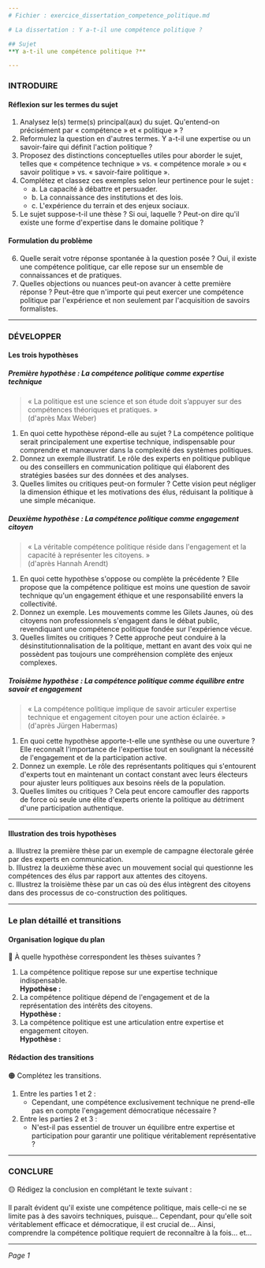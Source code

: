 ```yaml
---
# Fichier : exercice_dissertation_competence_politique.md

# La dissertation : Y a-t-il une compétence politique ?

## Sujet
**Y a-t-il une compétence politique ?**

---
```


### INTRODUIRE

#### Réflexion sur les termes du sujet

1. Analysez le(s) terme(s) principal(aux) du sujet. Qu'entend-on précisément par « compétence » et « politique » ?
2. Reformulez la question en d'autres termes. Y a-t-il une expertise ou un savoir-faire qui définit l'action politique ?
3. Proposez des distinctions conceptuelles utiles pour aborder le sujet, telles que « compétence technique » vs. « compétence morale » ou « savoir politique » vs. « savoir-faire politique ».
4. Complétez et classez ces exemples selon leur pertinence pour le sujet :
   - a. La capacité à débattre et persuader.
   - b. La connaissance des institutions et des lois.
   - c. L'expérience du terrain et des enjeux sociaux.
5. Le sujet suppose-t-il une thèse ? Si oui, laquelle ? Peut-on dire qu'il existe une forme d'expertise dans le domaine politique ?

#### Formulation du problème

6. Quelle serait votre réponse spontanée à la question posée ? Oui, il existe une compétence politique, car elle repose sur un ensemble de connaissances et de pratiques.
7. Quelles objections ou nuances peut-on avancer à cette première réponse ? Peut-être que n'importe qui peut exercer une compétence politique par l'expérience et non seulement par l'acquisition de savoirs formalistes.

---

### DÉVELOPPER

#### Les trois hypothèses

##### Première hypothèse : La compétence politique comme expertise technique

> « La politique est une science et son étude doit s’appuyer sur des compétences théoriques et pratiques. »  
> (d'après Max Weber)

1. En quoi cette hypothèse répond-elle au sujet ? La compétence politique serait principalement une expertise technique, indispensable pour comprendre et manœuvrer dans la complexité des systèmes politiques.
2. Donnez un exemple illustratif. Le rôle des experts en politique publique ou des conseillers en communication politique qui élaborent des stratégies basées sur des données et des analyses.
3. Quelles limites ou critiques peut-on formuler ? Cette vision peut négliger la dimension éthique et les motivations des élus, réduisant la politique à une simple mécanique.

##### Deuxième hypothèse : La compétence politique comme engagement citoyen

> « La véritable compétence politique réside dans l'engagement et la capacité à représenter les citoyens. »  
> (d'après Hannah Arendt)

1. En quoi cette hypothèse s'oppose ou complète la précédente ? Elle propose que la compétence politique est moins une question de savoir technique qu'un engagement éthique et une responsabilité envers la collectivité.
2. Donnez un exemple. Les mouvements comme les Gilets Jaunes, où des citoyens non professionnels s'engagent dans le débat public, revendiquant une compétence politique fondée sur l'expérience vécue.
3. Quelles limites ou critiques ? Cette approche peut conduire à la désinstitutionnalisation de la politique, mettant en avant des voix qui ne possèdent pas toujours une compréhension complète des enjeux complexes.

##### Troisième hypothèse : La compétence politique comme équilibre entre savoir et engagement

> « La compétence politique implique de savoir articuler expertise technique et engagement citoyen pour une action éclairée. »  
> (d'après Jürgen Habermas)

1. En quoi cette hypothèse apporte-t-elle une synthèse ou une ouverture ? Elle reconnaît l'importance de l'expertise tout en soulignant la nécessité de l'engagement et de la participation active.
2. Donnez un exemple. Le rôle des représentants politiques qui s'entourent d'experts tout en maintenant un contact constant avec leurs électeurs pour ajuster leurs politiques aux besoins réels de la population.
3. Quelles limites ou critiques ? Cela peut encore camoufler des rapports de force où seule une élite d'experts oriente la politique au détriment d'une participation authentique.

---

#### Illustration des trois hypothèses

a. Illustrez la première thèse par un exemple de campagne électorale gérée par des experts en communication.  
b. Illustrez la deuxième thèse avec un mouvement social qui questionne les compétences des élus par rapport aux attentes des citoyens.  
c. Illustrez la troisième thèse par un cas où des élus intègrent des citoyens dans des processus de co-construction des politiques.

---

### Le plan détaillé et transitions

#### Organisation logique du plan

🔴 À quelle hypothèse correspondent les thèses suivantes ?

1. La compétence politique repose sur une expertise technique indispensable.  
   **Hypothèse :**
2. La compétence politique dépend de l'engagement et de la représentation des intérêts des citoyens.  
   **Hypothèse :**
3. La compétence politique est une articulation entre expertise et engagement citoyen.  
   **Hypothèse :**

#### Rédaction des transitions

🟠 Complétez les transitions.

1. Entre les parties 1 et 2 :  
   - Cependant, une compétence exclusivement technique ne prend-elle pas en compte l'engagement démocratique nécessaire ?
2. Entre les parties 2 et 3 :  
   - N'est-il pas essentiel de trouver un équilibre entre expertise et participation pour garantir une politique véritablement représentative ?

---

### CONCLURE

🟡 Rédigez la conclusion en complétant le texte suivant :

Il paraît évident qu'il existe une compétence politique, mais celle-ci ne se limite pas à des savoirs techniques, puisque… Cependant, pour qu'elle soit véritablement efficace et démocratique, il est crucial de… Ainsi, comprendre la compétence politique requiert de reconnaître à la fois… et…

--- 

*Page 1*